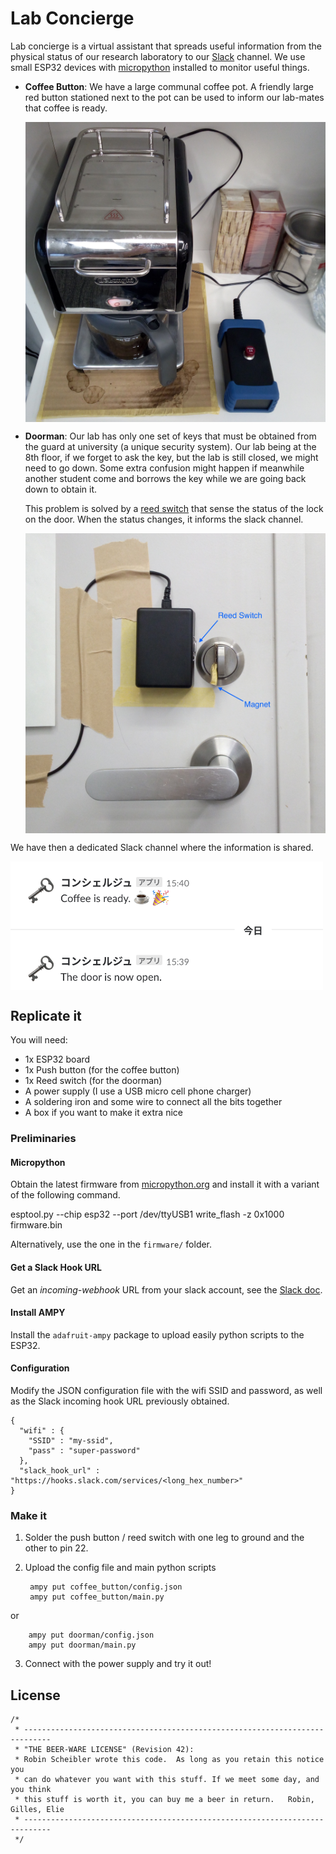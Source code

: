 Lab Concierge
=============

Lab concierge is a virtual assistant that spreads useful information from the
physical status of our research laboratory to our [Slack](http://www.slack.com)
channel. We use small ESP32 devices with [micropython](https://micropython.org) installed
to monitor useful things.

* **Coffee Button**: We have a large communal coffee pot. A friendly large red
  button stationed next to the pot can be used to inform our lab-mates that
  coffee is ready.

    <img src="https://raw.githubusercontent.com/onolab-tmu/lab-concierge/master/photos/coffee_button.jpg" width="500" align="center">

* **Doorman**: Our lab has only one set of keys that must be obtained from the
  guard at university (a unique security system). Our lab being at the 8th
  floor, if we forget to ask the key, but the lab is still closed, we might
  need to go down. Some extra confusion might happen if meanwhile another
  student come and borrows the key while we are going back down to obtain it.

  This problem is solved by a [reed switch](https://en.wikipedia.org/wiki/Reed_switch)
  that sense the status of the lock on the door. When the status changes,
  it informs the slack channel.

    <img src="https://raw.githubusercontent.com/onolab-tmu/lab-concierge/master/photos/doorman.jpg" width="500" align="center">

We have then a dedicated Slack channel where the information is shared.

<img src="https://raw.githubusercontent.com/onolab-tmu/lab-concierge/master/photos/slack_screen_grab.png" width="500" align="center">

## Replicate it

You will need:

* 1x ESP32 board
* 1x Push button (for the coffee button)
* 1x Reed switch (for the doorman)
* A power supply (I use a USB micro cell phone charger)
* A soldering iron and some wire to connect all the bits together
* A box if you want to make it extra nice

### Preliminaries

#### Micropython

Obtain the latest firmware from
[micropython.org](https://micropython.org/download) and install it with a
variant of the following command.

  esptool.py --chip esp32 --port /dev/ttyUSB1 write_flash -z 0x1000 firmware.bin

Alternatively, use the one in the `firmware/` folder.

#### Get a Slack Hook URL

Get an _incoming-webhook_ URL from your slack account, see the [Slack doc](https://api.slack.com/incoming-webhooks).

#### Install AMPY

Install the `adafruit-ampy` package to upload easily python scripts to the ESP32.

#### Configuration

Modify the JSON configuration file with the wifi SSID and password, as well as
the Slack incoming hook URL previously obtained.

    {
      "wifi" : {
        "SSID" : "my-ssid",
        "pass" : "super-password"
      },
      "slack_hook_url" : "https://hooks.slack.com/services/<long_hex_number>"
    }

### Make it

1. Solder the push button / reed switch with one leg to ground and the other to
   pin 22.

2. Upload the config file and main python scripts

        ampy put coffee_button/config.json
        ampy put coffee_button/main.py
  
  or

        ampy put doorman/config.json
        ampy put doorman/main.py

3. Connect with the power supply and try it out!

## License

    /*
     * ----------------------------------------------------------------------------
     * "THE BEER-WARE LICENSE" (Revision 42):
     * Robin Scheibler wrote this code.  As long as you retain this notice you
     * can do whatever you want with this stuff. If we meet some day, and you think
     * this stuff is worth it, you can buy me a beer in return.   Robin, Gilles, Elie
     * ----------------------------------------------------------------------------
     */

